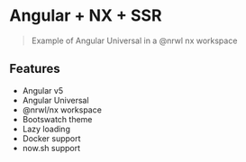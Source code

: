 # Angular + NX + SSR

> Example of Angular Universal in a @nrwl nx workspace

## Features

- Angular v5
- Angular Universal
- @nrwl/nx workspace
- Bootswatch theme
- Lazy loading
- Docker support
- now.sh support

